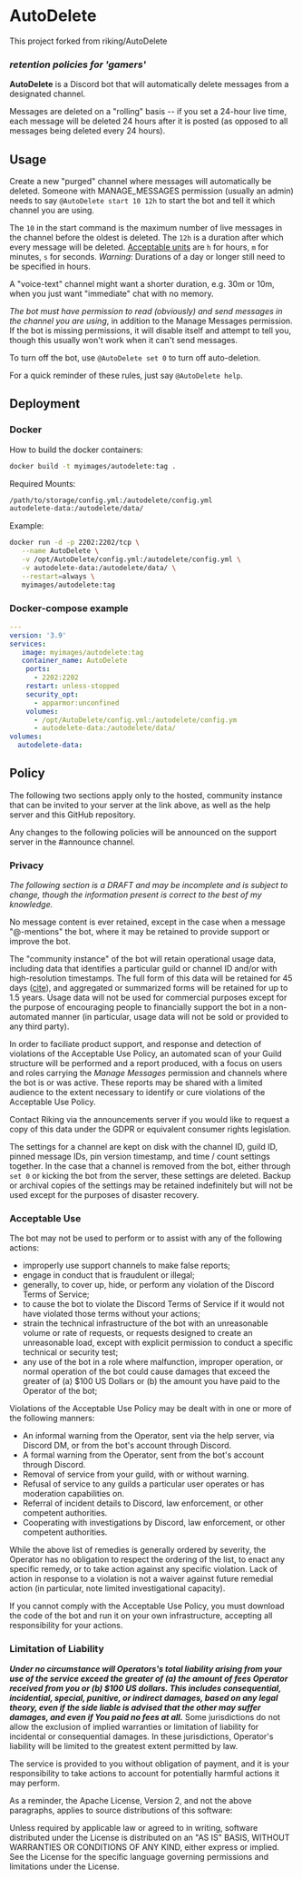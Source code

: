 # AutoDelete

This project forked from riking/AutoDelete

### _retention policies for 'gamers'_

**AutoDelete** is a Discord bot that will automatically delete messages from a designated channel.

Messages are deleted on a "rolling" basis -- if you set a 24-hour live time, each message will be deleted 24 hours after it is posted (as opposed to all messages being deleted every 24 hours).

## Usage

Create a new "purged" channel where messages will automatically be deleted. Someone with MANAGE_MESSAGES permission (usually an admin) needs to say `@AutoDelete start 10 12h` to start the bot and tell it which channel you are using.

The `10` in the start command is the maximum number of live messages in the channel before the oldest is deleted.
The `12h` is a duration after which every message will be deleted. [Acceptable units](https://godoc.org/time#ParseDuration) are `h` for hours, `m` for minutes, `s` for seconds. _Warning_: Durations of a day or longer still need to be specified in hours.

A "voice-text" channel might want a shorter duration, e.g. 30m or 10m, when you just want "immediate" chat with no memory.

_The bot must have permission to read (obviously) and send messages in the channel you are using_, in addition to the Manage Messages permission. If the bot is missing permissions, it will disable itself and attempt to tell you, though this usually won't work when it can't send messages.

To turn off the bot, use `@AutoDelete set 0` to turn off auto-deletion.

For a quick reminder of these rules, just say `@AutoDelete help`.

## Deployment

### Docker

How to build the docker containers:

```bash
docker build -t myimages/autodelete:tag .
```

Required Mounts:

```bash
/path/to/storage/config.yml:/autodelete/config.yml
autodelete-data:/autodelete/data/
```

Example:

```bash
docker run -d -p 2202:2202/tcp \
   --name AutoDelete \
   -v /opt/AutoDelete/config.yml:/autodelete/config.yml \
   -v autodelete-data:/autodelete/data/ \
   --restart=always \
   myimages/autodelete:tag
```

### Docker-compose example

```yaml
---
version: '3.9'
services:
   image: myimages/autodelete:tag
   container_name: AutoDelete
    ports:
      - 2202:2202
    restart: unless-stopped
    security_opt:
      - apparmor:unconfined
    volumes:
      - /opt/AutoDelete/config.yml:/autodelete/config.ym
      - autodelete-data:/autodelete/data/
volumes:
  autodelete-data:
```

## Policy

The following two sections apply only to the hosted, community instance that can be invited to your server at the link above, as well as the help server and this GitHub repository.

Any changes to the following policies will be announced on the support server in the #announce channel.

### Privacy

_The following section is a DRAFT and may be incomplete and is subject to change, though the information present is correct to the best of my knowledge._

No message content is ever retained, except in the case when a message "@-mentions" the bot, where it may be retained to provide support or improve the bot.

The "community instance" of the bot will retain operational usage data, including data that identifies a particular guild or channel ID and/or with high-resolution timestamps. The full form of this data will be retained for 45 days ([cite](docs/prometheus-autodelete-aggregator.service#L6)), and aggregated or summarized forms will be retained for up to 1.5 years. Usage data will not be used for commercial purposes except for the purpose of encouraging people to financially support the bot in a non-automated manner (in particular, usage data will not be sold or provided to any third party).

In order to faciliate product support, and response and detection of violations of the Acceptable Use Policy, an automated scan of your Guild structure will be performed and a report produced, with a focus on users and roles carrying the _Manage Messages_ permission and channels where the bot is or was active. These reports may be shared with a limited audience to the extent necessary to identify or cure violations of the Acceptable Use Policy.

Contact Riking via the announcements server if you would like to request a copy of this data under the GDPR or equivalent consumer rights legislation.

The settings for a channel are kept on disk with the channel ID, guild ID, pinned message IDs, pin version timestamp, and time / count settings together. In the case that a channel is removed from the bot, either through `set 0` or kicking the bot from the server, these settings are deleted. Backup or archival copies of the settings may be retained indefinitely but will not be used except for the purposes of disaster recovery.

### Acceptable Use

The bot may not be used to perform or to assist with any of the following actions:

- improperly use support channels to make false reports;
- engage in conduct that is fraudulent or illegal;
- generally, to cover up, hide, or perform any violation of the Discord Terms of Service;
- to cause the bot to violate the Discord Terms of Service if it would not have violated those terms without your actions;
- strain the technical infrastructure of the bot with an unreasonable volume or rate of requests, or requests designed to create an unreasonable load, except with explicit permission to conduct a specific technical or security test;
- any use of the bot in a role where malfunction, improper operation, or normal operation of the bot could cause damages that exceed the greater of (a) $100 US Dollars or (b) the amount you have paid to the Operator of the bot;

Violations of the Acceptable Use Policy may be dealt with in one or more of the following manners:

- An informal warning from the Operator, sent via the help server, via Discord DM, or from the bot's account through Discord.
- A formal warning from the Operator, sent from the bot's account through Discord.
- Removal of service from your guild, with or without warning.
- Refusal of service to any guilds a particular user operates or has moderation capabilities on.
- Referral of incident details to Discord, law enforcement, or other competent authorities.
- Cooperating with investigations by Discord, law enforcement, or other competent authorities.

While the above list of remedies is generally ordered by severity, the Operator has no obligation to respect the ordering of the list, to enact any specific remedy, or to take action against any specific violation. Lack of action in response to a violation is not a waiver against future remedial action (in particular, note limited investigational capacity).

If you cannot comply with the Acceptable Use Policy, you must download the code of the bot and run it on your own infrastructure, accepting all responsibility for your actions.

### Limitation of Liability

**_Under no circumstance will Operators's total liability arising from your use of the service exceed the greater of (a) the amount of fees Operator received from you or (b) $100 US dollars. This includes consequential, incidential, special, punitive, or indirect damages, based on any legal theory, even if the side liable is advised that the other may suffer damages, and even if You paid no fees at all._** Some jurisdictions do not allow the exclusion of implied warranties or limitation of liability for incidental or consequential damages. In these jurisdictions, Operator's liability will be limited to the greatest extent permitted by law.

The service is provided to you without obligation of payment, and it is your responsibility to take actions to account for potentially harmful actions it may perform.

As a reminder, the Apache License, Version 2, and not the above paragraphs, applies to source distributions of this software:

Unless required by applicable law or agreed to in writing, software
distributed under the License is distributed on an "AS IS" BASIS,
WITHOUT WARRANTIES OR CONDITIONS OF ANY KIND, either express or implied.
See the License for the specific language governing permissions and
limitations under the License.
